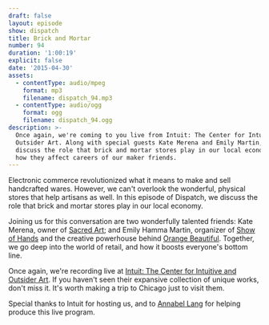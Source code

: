 ```yaml
---
draft: false
layout: episode
show: dispatch
title: Brick and Mortar
number: 94
duration: '1:00:19'
explicit: false
date: '2015-04-30'
assets:
  - contentType: audio/mpeg
    format: mp3
    filename: dispatch_94.mp3
  - contentType: audio/ogg
    format: ogg
    filename: dispatch_94.ogg
description: >-
  Once again, we're coming to you live from Intuit: The Center for Intuitive and
  Outsider Art. Along with special guests Kate Merena and Emily Martin, we
  discuss the role that brick and mortar stores play in our local economy, and
  how they affect careers of our maker friends.
---
```

Electronic commerce revolutionized what it means to make and sell handcrafted wares. However, we can't overlook the wonderful, physical stores that help artisans as well. In this episode of Dispatch, we discuss the role that brick and mortar stores play in our local economy.

Joining us for this conversation are two wonderfully talented friends: Kate Merena, owner of [Sacred Art](http://sacredartstore.com); and Emily Hamma Martin, organizer of [Show of Hands](http://showofhandschicago.com) and the creative powerhouse behind [Orange Beautiful](http://orangebeautiful.com). Together, we go deep into the world of retail, and how it boosts everyone's bottom line.

Once again, we're recording live at [Intuit: The Center for Intuitive and Outsider Art](http://art.org). If you haven't seen their expansive collection of unique works, don't miss it. It's worth making a trip to Chicago just to visit them.

Special thanks to Intuit for hosting us, and to [Annabel Lang](http://nicholaswyoung.com/people/annabel-lang) for helping produce this live program.